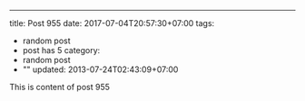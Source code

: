 ---
title: Post 955
date: 2017-07-04T20:57:30+07:00
tags:
  - random post
  - post has 5
category:
  - random post
  - ""
updated: 2013-07-24T02:43:09+07:00

This is content of post 955